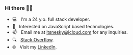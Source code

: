 ### Hi there 👋🏼

- 💻 &nbsp; I'm a 24 y.o. full stack developer.
- 👀 &nbsp; Interested on JavaScript based technologies.
- 📫 &nbsp; Email me at itsnesky@icloud.com for any inquiries.
- 🔍 &nbsp; [Stack Overflow](https://es.stackoverflow.com/users/133789/itsnesky).
- 🌐 &nbsp; Visit my [LinkedIn](https://www.linkedin.com/in/ffabiosilva/).
